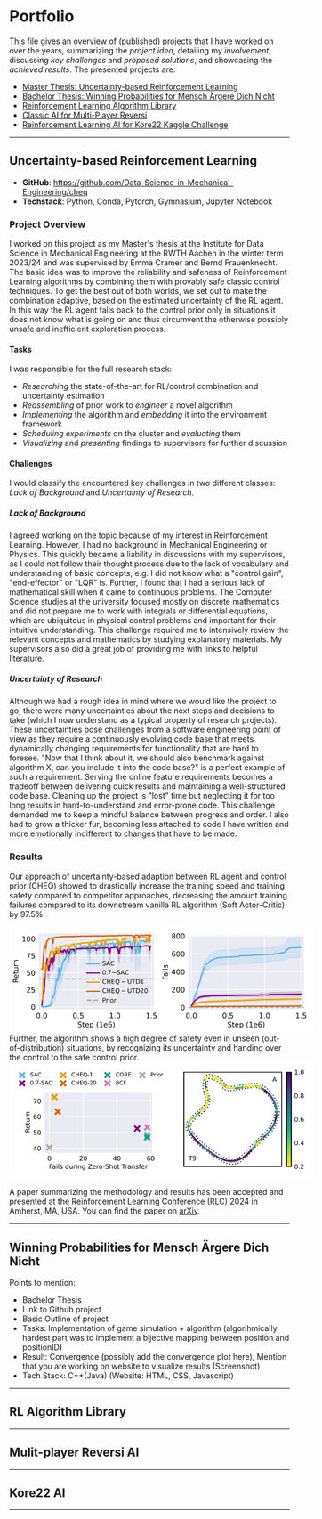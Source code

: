 # Portfolio
This file gives an overview of (published) projects that I have worked on over the years, summarizing the *project idea*, detailing my *involvement*, discussing *key challenges* and *proposed solutions*, and showcasing the *achieved results*. The presented projects are:
- [Master Thesis: Uncertainty-based Reinforcement Learning](#uncertainty-based-reinforcement-learning)
- [Bachelor Thesis: Winning Probabilities for Mensch Ärgere Dich Nicht](#winning-probabilities-for-mensch-ärgere-dich-nicht)
- [Reinforcement Learning Algorithm Library](#reinforcement-learning-algorithm-library)
- [Classic AI for Multi-Player Reversi](#classic-ai-for-multi-player-reversi)
- [Reinforcement Learning AI for Kore22 Kaggle Challenge](#reinforcement-learning-ai-for-kore22-kaggle-challenge)
---
## Uncertainty-based Reinforcement Learning
- **GitHub**: https://github.com/Data-Science-in-Mechanical-Engineering/cheq
- **Techstack**: Python, Conda, Pytorch, Gymnasium, Jupyter Notebook

### Project Overview
I worked on this project as my Master's thesis at the Institute for Data Science in Mechanical Engineering at the RWTH Aachen in the winter term 2023/24 and was supervised by Emma Cramer and Bernd Frauenknecht. The basic idea was to improve the reliability and safeness of Reinforcement Learning algorithms by combining them with provably safe classic control techniques. To get the best out of both worlds, we set out to make the combination adaptive, based on the estimated uncertainty of the RL agent. In this way the RL agent falls back to the control prior only in situations it does not know what is going on and thus circumvent the otherwise possibly unsafe and inefficient exploration process.

#### Tasks
I was responsible for the full research stack:
- *Researching* the state-of-the-art for RL/control combination and uncertainty estimation 
- *Reassembling* of prior work to *engineer* a novel algorithm
- *Implementing* the algorithm and *embedding* it into the environment framework
- *Scheduling experiments* on the cluster and *evaluating* them
- *Visualizing* and *presenting* findings to supervisors for further discussion

#### Challenges
I would classify the encountered key challenges in two different classes: *Lack of Background* and *Uncertainty of Research*.

##### Lack of Background
I agreed working on the topic because of my interest in Reinforcement Learning. However, I had no background in Mechanical Engineering or Physics. This quickly became a liability in discussions with my supervisors, as I could not follow their thought process due to the lack of vocabulary and understanding of basic concepts, e.g. I did not know what a "control gain", "end-effector" or "LQR" is. Further, I found that I had a serious lack of mathematical skill when it came to continuous problems. The Computer Science studies at the university focused mostly on discrete mathematics and did not prepare me to work with integrals or differential equations, which are ubiquitous in physical control problems and important for their intuitive understanding.
This challenge required me to intensively review the relevant concepts and mathematics by studying explanatory materials. My supervisors also did a great job of providing me with links to helpful literature.

##### Uncertainty of Research
Although we had a rough idea in mind where we would like the project to go, there were many uncertainties about the next steps and decisions to take (which I now understand as a typical property of research projects). These uncertainties pose challenges from a software engineering point of view as they require a continuously evolving code base that meets dynamically changing requirements for functionality that are hard to foresee. "Now that I think about it, we should also benchmark against algorithm X, can you include it into the code base?" is a perfect example of such a requirement. Serving the online feature requirements becomes a tradeoff between delivering quick results and maintaining a well-structured code base. Cleaning up the project is "lost" time but neglecting it for too long results in hard-to-understand and error-prone code.
This challenge demanded me to keep a mindful balance between progress and order. I also had to grow a thicker fur, becoming less attached to code I have written and more emotionally indifferent to changes that have to be made.

### Results
Our approach of uncertainty-based adaption between RL agent and control prior (CHEQ) showed to drastically increase the training speed and training safety compared to competitor approaches, decreasing the amount training failures compared to its downstream vanilla RL algorithm (Soft Actor-Critic) by 97.5%.
<div style="text-align: center;">
  <img src="img/cheq-training-results.png" alt="Alt text for image" style="max-width: 550px; height: auto;"/>
</div>
Further, the algorithm shows a high degree of safety even in unseen (out-of-distribution) situations, by recognizing its uncertainty and handing over the control to the safe control prior.
<div style="text-align: center;">
  <img src="img/cheq-transfer-results.png" alt="Alt text for image" style="max-width: 550px; height: auto;"/>
</div>

A paper summarizing the methodology and results has been accepted and presented at the Reinforcement Learning Conference (RLC) 2024 in Amherst, MA, USA. You can find the paper on [arXiv](https://arxiv.org/abs/2406.19768).

---
## Winning Probabilities for Mensch Ärgere Dich Nicht

Points to mention:
- Bachelor Thesis
- Link to Github project
- Basic Outline of project
- Tasks: Implementation of game simulation + algorithm (algorihmically hardest part was to implement a bijective mapping between position and positionID)
- Result: Convergence (possibly add the convergence plot here), Mention that you are working on website to visualize results (Screenshot)
- Tech Stack: C++(Java) (Website: HTML, CSS, Javascript)
---
## RL Algorithm Library
---
## Mulit-player Reversi AI
---
## Kore22 AI
---